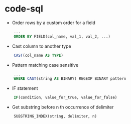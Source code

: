 # code-sql

- Order rows by a custom order for a field

```sql
    ...
    ORDER BY FIELD(col_name, val_1, val_2, ...)
```

- Cast column to another type

```sql
    CAST(col_name AS TYPE)
```

- Pattern matching case sensitive

```sql
    ...
    WHERE CAST(string AS BINARY) REGEXP BINARY pattern
```

- IF statement

```sql
    IF(condition, value_for_true, value_for_false)
```

- Get substring before n th occurrence of delimiter

```sql
    SUBSTRING_INDEX(string, delimiter, n)
```
